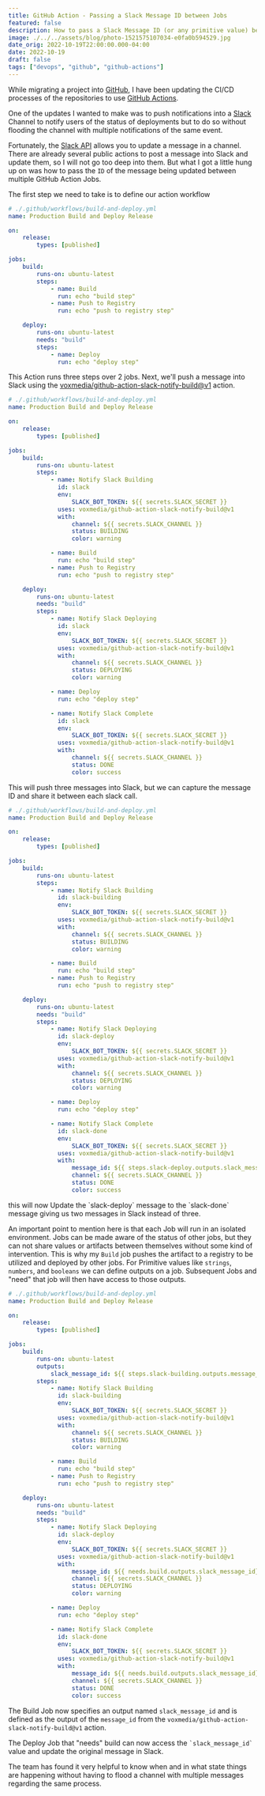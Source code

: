 ```yaml
---
title: GitHub Action - Passing a Slack Message ID between Jobs
featured: false
description: How to pass a Slack Message ID (or any primitive value) between multiple GitHub Action Jobs.
image: ./../../assets/blog/photo-1521575107034-e0fa0b594529.jpg
date_orig: 2022-10-19T22:00:00.000-04:00
date: 2022-10-19
draft: false
tags: ["devops", "github", "github-actions"]
---
```


While migrating a project into [GitHub](https://github.com/), I have been updating the CI/CD processes of the repositories to use [GitHub Actions](https://docs.github.com/en/actions).

One of the updates I wanted to make was to push notifications into a [Slack](https://slack.com/) Channel to notify users of the status of deployments but to do so without flooding the channel with multiple notifications of the same event.

Fortunately, the [Slack API](https://api.slack.com/) allows you to update a message in a channel. There are already several public actions to post a message into Slack and update them, so I will not go too deep into them. But what I got a little hung up on was how to pass the `ID` of the message being updated between multiple GitHub Action Jobs.

The first step we need to take is to define our action workflow

```yaml
# ./.github/workflows/build-and-deploy.yml
name: Production Build and Deploy Release

on:
    release:
        types: [published]

jobs:
    build:
        runs-on: ubuntu-latest
        steps:
            - name: Build
              run: echo "build step"
            - name: Push to Registry
              run: echo "push to registry step"

    deploy:
        runs-on: ubuntu-latest
        needs: "build"
        steps:
            - name: Deploy
              run: echo "deploy step"
```

This Action runs three steps over 2 jobs. Next, we'll push a message into Slack using the [voxmedia/github-action-slack-notify-build@v1](https://github.com/voxmedia/github-action-slack-notify-build) action.

```yaml
# ./.github/workflows/build-and-deploy.yml
name: Production Build and Deploy Release

on:
    release:
        types: [published]

jobs:
    build:
        runs-on: ubuntu-latest
        steps:
            - name: Notify Slack Building
              id: slack
              env:
                  SLACK_BOT_TOKEN: ${{ secrets.SLACK_SECRET }}
              uses: voxmedia/github-action-slack-notify-build@v1
              with:
                  channel: ${{ secrets.SLACK_CHANNEL }}
                  status: BUILDING
                  color: warning

            - name: Build
              run: echo "build step"
            - name: Push to Registry
              run: echo "push to registry step"

    deploy:
        runs-on: ubuntu-latest
        needs: "build"
        steps:
            - name: Notify Slack Deploying
              id: slack
              env:
                  SLACK_BOT_TOKEN: ${{ secrets.SLACK_SECRET }}
              uses: voxmedia/github-action-slack-notify-build@v1
              with:
                  channel: ${{ secrets.SLACK_CHANNEL }}
                  status: DEPLOYING
                  color: warning

            - name: Deploy
              run: echo "deploy step"

            - name: Notify Slack Complete
              id: slack
              env:
                  SLACK_BOT_TOKEN: ${{ secrets.SLACK_SECRET }}
              uses: voxmedia/github-action-slack-notify-build@v1
              with:
                  channel: ${{ secrets.SLACK_CHANNEL }}
                  status: DONE
                  color: success
```

This will push three messages into Slack, but we can capture the message ID and share it between each slack call.

```yaml
# ./.github/workflows/build-and-deploy.yml
name: Production Build and Deploy Release

on:
    release:
        types: [published]

jobs:
    build:
        runs-on: ubuntu-latest
        steps:
            - name: Notify Slack Building
              id: slack-building
              env:
                  SLACK_BOT_TOKEN: ${{ secrets.SLACK_SECRET }}
              uses: voxmedia/github-action-slack-notify-build@v1
              with:
                  channel: ${{ secrets.SLACK_CHANNEL }}
                  status: BUILDING
                  color: warning

            - name: Build
              run: echo "build step"
            - name: Push to Registry
              run: echo "push to registry step"

    deploy:
        runs-on: ubuntu-latest
        needs: "build"
        steps:
            - name: Notify Slack Deploying
              id: slack-deploy
              env:
                  SLACK_BOT_TOKEN: ${{ secrets.SLACK_SECRET }}
              uses: voxmedia/github-action-slack-notify-build@v1
              with:
                  channel: ${{ secrets.SLACK_CHANNEL }}
                  status: DEPLOYING
                  color: warning

            - name: Deploy
              run: echo "deploy step"

            - name: Notify Slack Complete
              id: slack-done
              env:
                  SLACK_BOT_TOKEN: ${{ secrets.SLACK_SECRET }}
              uses: voxmedia/github-action-slack-notify-build@v1
              with:
                  message_id: ${{ steps.slack-deploy.outputs.slack_message_id}}
                  channel: ${{ secrets.SLACK_CHANNEL }}
                  status: DONE
                  color: success
```

this will now Update the \`slack-deploy\` message to the \`slack-done\` message giving us two messages in Slack instead of three.

An important point to mention here is that each Job will run in an isolated environment. Jobs can be made aware of the status of other jobs, but they can not share values or artifacts between themselves without some kind of intervention. This is why my `Build` job pushes the artifact to a registry to be utilized and deployed by other jobs. For Primitive values like `strings`, `numbers`, and `booleans` we can define outputs on a job. Subsequent Jobs and "need" that job will then have access to those outputs.

```yaml
# ./.github/workflows/build-and-deploy.yml
name: Production Build and Deploy Release

on:
    release:
        types: [published]

jobs:
    build:
        runs-on: ubuntu-latest
        outputs:
            slack_message_id: ${{ steps.slack-building.outputs.message_id }}
        steps:
            - name: Notify Slack Building
              id: slack-building
              env:
                  SLACK_BOT_TOKEN: ${{ secrets.SLACK_SECRET }}
              uses: voxmedia/github-action-slack-notify-build@v1
              with:
                  channel: ${{ secrets.SLACK_CHANNEL }}
                  status: BUILDING
                  color: warning

            - name: Build
              run: echo "build step"
            - name: Push to Registry
              run: echo "push to registry step"

    deploy:
        runs-on: ubuntu-latest
        needs: "build"
        steps:
            - name: Notify Slack Deploying
              id: slack-deploy
              env:
                  SLACK_BOT_TOKEN: ${{ secrets.SLACK_SECRET }}
              uses: voxmedia/github-action-slack-notify-build@v1
              with:
                  message_id: ${{ needs.build.outputs.slack_message_id}}
                  channel: ${{ secrets.SLACK_CHANNEL }}
                  status: DEPLOYING
                  color: warning

            - name: Deploy
              run: echo "deploy step"

            - name: Notify Slack Complete
              id: slack-done
              env:
                  SLACK_BOT_TOKEN: ${{ secrets.SLACK_SECRET }}
              uses: voxmedia/github-action-slack-notify-build@v1
              with:
                  message_id: ${{ needs.build.outputs.slack_message_id}}
                  channel: ${{ secrets.SLACK_CHANNEL }}
                  status: DONE
                  color: success
```

The Build Job now specifies an output named `slack_message_id` and is defined as the output of the `message_id` from the `voxmedia/github-action-slack-notify-build@v1` action.

The Deploy Job that "needs" build can now access the `` `slack_message_id` `` value and update the original message in Slack.

The team has found it very helpful to know when and in what state things are happening without having to flood a channel with multiple messages regarding the same process.
